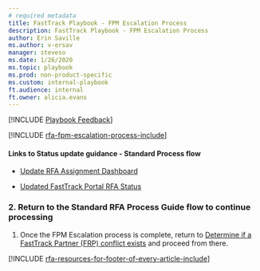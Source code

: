 ```yaml
---
# required metadata
title: FastTrack Playbook - FPM Escalation Process  
description: FastTrack Playbook - FPM Escalation Process
author: Erin Saville
ms.author: v-ersav
manager: steveso
ms.date: 1/26/2020
ms.topic: playbook  
ms.prod: non-product-specific  
ms.custom: internal-playbook  
ft.audience: internal
ft.owner: alicia.evans
---
```

[!INCLUDE [Playbook Feedback](./includes/questions-feedback.md)]  

[!INCLUDE [rfa-fpm-escalation-process-include](includes/rfa-fpm-escalation-process-include.md)]

#### Links to Status update guidance - Standard Process flow

- [Update RFA Assignment Dashboard](rfa-process-guide.md#iv-update-rfa-assignment-dashboard)

- [Updated FastTrack Portal RFA Status](rfa-process-guide.md#v-update-fasttrack-portal-rfa-status)

### 2. Return to the Standard RFA Process Guide flow to continue processing

1. Once the FPM Escalation process is complete, return to [Determine if a FastTrack Partner (FRP) conflict exists](rfa-process-guide.md#3-determine-if-a-fasttrack-ready-partner-frp-conflict-exists) and proceed from there.

[!INCLUDE [rfa-resources-for-footer-of-every-article-include](includes/rfa-resources-for-footer-of-every-article-include.md)]
